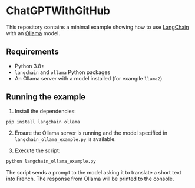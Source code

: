 # ChatGPTWithGitHub

This repository contains a minimal example showing how to use [LangChain](https://python.langchain.com/) with an [Ollama](https://ollama.ai/) model.

## Requirements

- Python 3.8+
- `langchain` and `ollama` Python packages
- An Ollama server with a model installed (for example `llama2`)

## Running the example

1. Install the dependencies:

```bash
pip install langchain ollama
```

2. Ensure the Ollama server is running and the model specified in `langchain_ollama_example.py` is available.

3. Execute the script:

```bash
python langchain_ollama_example.py
```

The script sends a prompt to the model asking it to translate a short text into French. The response from Ollama will be printed to the console.
